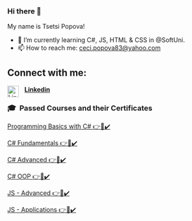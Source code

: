 ### Hi there 👋

My name is Tsetsi Popova!
- 🌱 I’m currently learning C#, JS, HTML & CSS in @SoftUni.
- 📫 How to reach me: ceci.popova83@yahoo.com
<!-- CONNECT-WITH-ME-POST-LIST:START -->
<h2>Connect with me:</h2>

[<img align="left" alt="Linkedin" width="26px" src="https://www.kindpng.com/picc/m/363-3632986_logo-linkedin-png-rond-transparent-png.png" style="padding-right:10px;"/>**Linkedin**](https://www.linkedin.com/in/ceci-popova-2895a7219/)    </br>
</b>
<!-- CONNECT-WITH-ME-POST-LIST:END -->

<p>

### 🎓 &nbsp;Passed Courses and their Certificates


<a href="https://softuni.bg/trainings/3503/programming-basics-with-csharp-september-2021" > Programming Basics with C# </a> <a href="https://softuni.bg/certificates/details/116592/4c8e9ef1"> 👉📜✔️</a> 
  
<a href="https://softuni.bg/trainings/3606/programming-fundamentals-with-csharp-january-2022"> C# Fundamentals </a> <a href="https://softuni.bg/certificates/details/130049/f25e233b"> 👉📜✔️</a> 
  
<a href="https://softuni.bg/trainings/3699/csharp-advanced-may-2022"> C# Advanced </a> <a href="https://softuni.bg/certificates/details/136302/e01e0cd1"> 👉📜✔️</a> 
  
<a href="https://softuni.bg/trainings/3700/csharp-oop-june-2022"> C# OOP </a> <a href="https://softuni.bg/certificates/details/141774/ee900d6d"> 👉📜✔️</a> 
  
<a href="https://softuni.bg/trainings/3846/js-advanced-september-2022"> JS - Advanced </a> <a href="https://softuni.bg/certificates/details/150130/7d62d5e8"> 👉📜✔️</a> 
</p>

<a href="https://softuni.bg/trainings/3962/js-applications-february-2023"> JS - Applications </a> <a href="https://softuni.bg/Certificates/Details/169143/82f8ee3e"> 👉📜✔️</a> 
</p>
